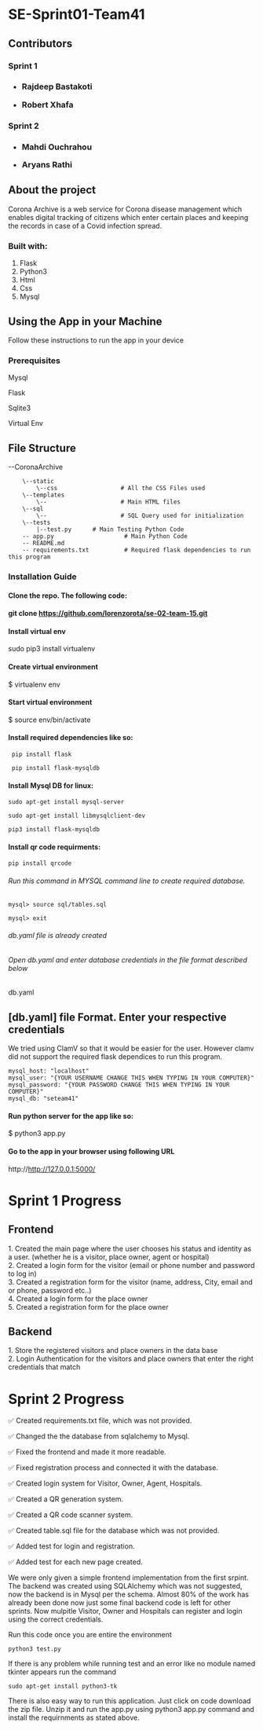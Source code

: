 # SE-Sprint01-Team41

<h2>Contributors</h2>
<h3>Sprint 1<h3>

* Rajdeep Bastakoti

* Robert Xhafa

<h3>Sprint 2<h3>
 
* Mahdi Ouchrahou
 
* Aryans Rathi


<H2>About the project</H2>
<p>Corona Archive is a web service for Corona disease management which
enables digital tracking of citizens which enter certain places and keeping the records in case of a
Covid infection spread.</p>

<h3>Built with:</h3>

1. Flask
2. Python3
3. Html
4. Css
5. Mysql

## Using the App in your Machine
Follow these instructions to run the app in your device
### Prerequisites
Mysql
 
Flask
 
Sqlite3
 
Virtual Env
 
## File Structure

\--CoronaArchive
        
        \--static
            \--css                  # All the CSS Files used
        \--templates    
            \--                     # Main HTML files    
        \--sql  
            \--                     # SQL Query used for initialization
        \--tests
            |--test.py      # Main Testing Python Code
        -- app.py                    # Main Python Code
        -- README.md
        -- requirements.txt          # Required flask dependencies to run this program
     

 
### Installation Guide
#### Clone the repo. The following code:
#### git clone https://github.com/lorenzorota/se-02-team-15.git

#### Install virtual env
sudo pip3 install virtualenv

#### Create virtual environment
$ virtualenv env

#### Start virtual environment
$ source env/bin/activate

#### Install required dependencies like so:

 ``` pip install flask```
 
``` pip install flask-mysqldb```

#### Install Mysql DB for linux:
 
```sudo apt-get install mysql-server```
 
```sudo apt-get install libmysqlclient-dev```
 
```pip3 install flask-mysqldb```

#### Install qr code requirments:

``` pip install qrcode ```
 
###### Run this command in MYSQL command line to create required database.

``` mysql> source sql/tables.sql ```

``` mysql> exit ```

 ######  db.yaml file is already created

 ###### Open db.yaml and enter database credentials in the file format described below

 db.yaml
 
 ## [db.yaml] file Format. Enter your respective credentials

 We tried using ClamV so that it would be easier for the user. However clamv did not support the required flask dependices to run this program.
```mysql
mysql_host: "localhost"
mysql_user: "{YOUR USERNAME CHANGE THIS WHEN TYPING IN YOUR COMPUTER}"
mysql_password: "{YOUR PASSWORD CHANGE THIS WHEN TYPING IN YOUR COMPUTER}"
mysql_db: "seteam41"
```

#### Run python server for the app like so:
$ python3 app.py

#### Go to the app in your browser using following URL
http://http://127.0.0.1:5000/



<h1>Sprint 1 Progress</h1>

<h2>Frontend</h2>
1.	Created the main page where the user chooses his status and identity as a user. (whether he is a visitor, place owner, agent or hospital)<br>
2.	Created a login form for the visitor (email or phone number  and password to log in)<br>
3.	Created a registration form for the visitor (name, address, City, email and or phone, password etc..)<br>
4.	Created a login form for the place owner<br>
5.	Created a registration form for the place owner<br>

<h2>Backend</h2>
1.	Store the registered visitors and place owners in the data base<br>
2.	Login Authentication for the visitors and place owners that enter the right credentials  that match<br>

<h1>Sprint 2 Progress</h1>
 
 ✅ Created requirements.txt file, which was not provided.
 
 ✅ Changed the the database from sqlalchemy to Mysql.
 
 ✅ Fixed the frontend and made it more readable.
 
 ✅ Fixed registration process and connected it with the database.
 
 ✅ Created login system for Visitor, Owner, Agent, Hospitals.
 
 ✅ Created a QR generation system.
 
 ✅ Created a QR code scanner system.
 
 ✅ Created table.sql file for the database which was not provided.
 
 ✅ Added test for login and registration.
 
 ✅ Added test for each new page created. 
 
We were only given a simple frontend implementation from the first srpint. The backend was created using SQLAlchemy which was not suggested, now the backend is in Mysql per the schema. Almost 80% of the work has already been done now just some final backend code is left for other sprints. Now mulpitle Visitor, Owner and Hospitals can register and login using the correct credentials.
 
 Run this code once you are entire the environment

``` python3 test.py ```
  
 If there is any problem while running test and an error like no module named tkinter appears run the command

``` sudo apt-get install python3-tk ```

 There is also easy way to run this application. Just click on code download the zip file. Unzip it and run the app.py using python3 app.py command and install the requirnments as stated above.
